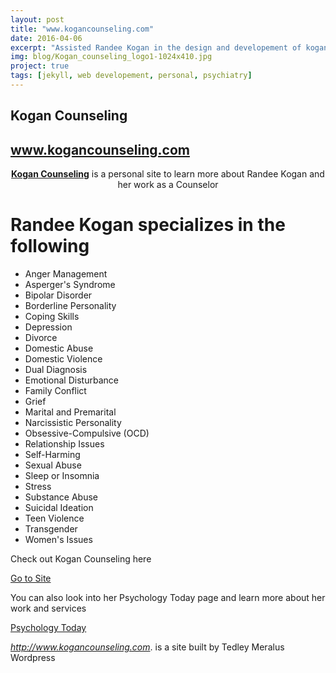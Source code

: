 ```yaml
---
layout: post
title: "www.kogancounseling.com"
date: 2016-04-06
excerpt: "Assisted Randee Kogan in the design and developement of kogancounseling.com"
img: blog/Kogan_counseling_logo1-1024x410.jpg
project: true
tags: [jekyll, web developement, personal, psychiatry]
---
```


## Kogan Counseling

## www.kogancounseling.com

<center><a href="http://www.kogancounseling.com"><b>Kogan Counseling</b></a> is a personal site to learn more about Randee Kogan and her work as a Counselor</center>

# Randee Kogan specializes in the following

- Anger Management
- Asperger's Syndrome
- Bipolar Disorder
- Borderline Personality
- Coping Skills
- Depression
- Divorce
- Domestic Abuse
- Domestic Violence
- Dual Diagnosis
- Emotional Disturbance
- Family Conflict
- Grief
- Marital and Premarital
- Narcissistic Personality
- Obsessive-Compulsive (OCD)
- Relationship Issues
- Self-Harming
- Sexual Abuse
- Sleep or Insomnia
- Stress
- Substance Abuse
- Suicidal Ideation
- Teen Violence
- Transgender
- Women's Issues

Check out Kogan Counseling here

<div markdown="0"><a href="http://www.kogancounseling.com" class="btn">Go to Site</a></div>

You can also look into her Psychology Today page and learn more about her work and services

<div markdown="0"><a href="https://www.psychologytoday.com/us/therapists/randee-kogan-greenacres-fl/309107" class="btn">Psychology Today</a></div>

*http://www.kogancounseling.com*. is a site built by Tedley Meralus Wordpress
